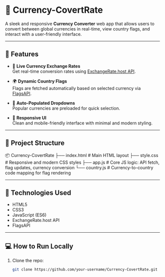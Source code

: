 # 💱 Currency-CovertRate

A sleek and responsive **Currency Converter** web app that allows users to convert between global currencies in real-time, view country flags, and interact with a user-friendly interface.

---

## 🚀 Features

- 🔄 **Live Currency Exchange Rates**  
  Get real-time conversion rates using [ExchangeRate.host API](https://exchangerate.host/).

- 🌍 **Dynamic Country Flags**  
  Flags are fetched automatically based on selected currency via [FlagsAPI](https://flagsapi.com/).

- 🎯 **Auto-Populated Dropdowns**  
  Popular currencies are preloaded for quick selection.

- 📱 **Responsive UI**  
  Clean and mobile-friendly interface with minimal and modern styling.

---

## 📂 Project Structure

📦 Currency-CovertRate
├── index.html # Main HTML layout
├── style.css # Responsive and modern CSS styles
├── app.js # Core JS logic: API fetch, flag updates, currency conversion
└── country.js # Currency-to-country code mapping for flag rendering



---

## 🔧 Technologies Used

- HTML5
- CSS3
- JavaScript (ES6)
- ExchangeRate.host API
- FlagsAPI

---

## 💻 How to Run Locally

1. Clone the repo:
   ```bash
   git clone https://github.com/your-username/Currency-CovertRate.git
